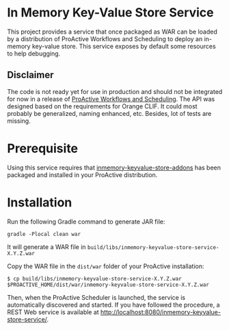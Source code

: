 # In Memory Key-Value Store Service

This project provides a service that once packaged as WAR can be loaded 
by a distribution of ProActive Workflows and Scheduling to deploy an 
in-memory key-value store. This service exposes by default some 
resources to help debugging.

## Disclaimer

The code is not ready yet for use in production and should not be integrated for
now in a release of [ProActive Workflows and Scheduling](https://github.com/ow2-proactive/scheduling). The API was designed
based on the requirements for Orange CLIF. It could most probably be
generalized, naming enhanced, etc. Besides, lot of tests are missing.

# Prerequisite

Using this service requires that [inmemory-keyvalue-store-addons](https://github.com/ow2-proactive/inmemory-keyvalue-store-addons) has been 
packaged and installed in your ProActive distribution.

# Installation

Run the following Gradle command to generate JAR file:

``` gradle -Plocal clean war ```

It will generate a WAR file in
`build/libs/inmemory-keyvalue-store-service-X.Y.Z.war`

Copy the WAR file in the `dist/war` folder of your ProActive installation:

```
$ cp build/libs/inmemory-keyvalue-store-service-X.Y.Z.war $PROACTIVE_HOME/dist/war/inmemory-keyvalue-store-service-X.Y.Z.war
```

Then, when the ProActive Scheduler is launched, the service is automatically discovered and started. If you have followed the procedure, a REST Web service is available at [http://localhost:8080/inmemory-keyvalue-store-service/](http://localhost:8080/inmemory-keyvalue-store-service/).
